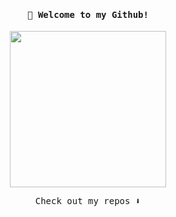 
<h4 align="center"><samp> 👋 Welcome to my Github!</samp></h4>

<p align="center">
  <img width="250" src="https://media.giphy.com/media/iIqmM5tTjmpOB9mpbn/giphy.gif">
</p>

<p align="center"><samp>
Check out my repos ⬇️  
  </samp>
</p>
